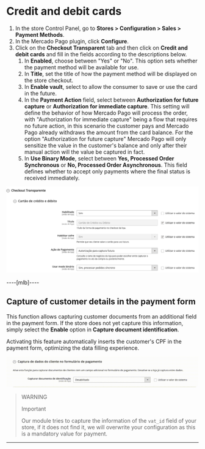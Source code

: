 # Credit and debit cards

1. In the store Control Panel, go to **Stores > Configuration > Sales > Payment Methods**.
2. In the Mercado Pago plugin, click **Configure**.
3. Click on the **Checkout Transparent** tab and then click on **Credit and debit cards** and fill in the fields according to the descriptions below.
    1. In **Enabled**, choose between "Yes" or "No". This option sets whether the payment method will be available for use.
    2. In **Title**, set the title of how the payment method will be displayed on the store checkout.
    3. In **Enable vault**, select to allow the consumer to save or use the card in the future.
    4. In the **Payment Action** field, select between **Authorization for future capture** or **Authorization for immediate capture**. This setting will define the behavior of how Mercado Pago will process the order, with "Authorization for immediate capture" being a flow that requires no future action, in this scenario the customer pays and Mercado Pago already withdraws the amount from the card balance. For the option "Authorization for future capture" Mercado Pago will only sensitize the value in the customer's balance and only after their manual action will the value be captured in fact.
    5. In **Use Binary Mode**, select between **Yes, Processed Order Synchronous** or **No, Processed Order Asynchronous**. This field defines whether to accept only payments where the final status is received immediately.

![](/images/magento-two/credito_e_debito.png)

----[mlb]----
## Capture of customer details in the payment form

This function allows capturing customer documents from an additional field in the payment form. If the store does not yet capture this information, simply select the **Enable** option in **Capture document identification**. 

Activating this feature automatically inserts the customer's CPF in the payment form, optimizing the data filling experience.

![Capture data](/images/magento-two/captura_de_dados.gif)


> WARNING
>
> Important
>
> Our module tries to capture the information of the `vat_id` field of your store, if it does not find it, we will overwrite your configuration as this is a mandatory value for payment.

------------